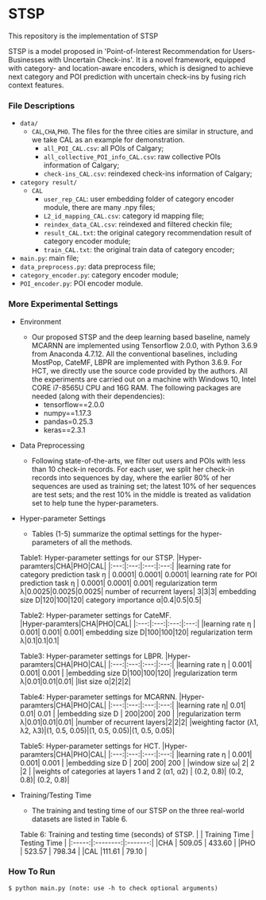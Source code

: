 # STSP

This repository is the implementation of STSP 

STSP is a model proposed in 'Point-of-Interest Recommendation for Users-Businesses with Uncertain Check-ins'. It is a novel framework, equipped with category- and location-aware encoders, which is designed to achieve next category and POI prediction with uncertain check-ins by fusing rich context features.


### File Descriptions

- `data/`
  - `CAL`,`CHA`,`PHO`. The files for the three cities are similar in structure, and we take CAL as an example for demonstration.
    - `all_POI_CAL.csv`: all POIs of Calgary;
    - `all_collective_POI_info_CAL.csv`: raw collective POIs information of Calgary;
    - `check-ins_CAL.csv`: reindexed check-ins information of Calgary;
- `category result/`
  - `CAL`
    - `user_rep_CAL`: user embedding folder of category encoder module, there are many .npy files;
    - `L2_id_mapping_CAL.csv`: category id mapping file;
    - `reindex_data_CAL.csv`: reindexed and filtered checkin file;
    - `result_CAL.txt`: the original category recommendation result of category encoder module;
    - `train_CAL.txt`: the original train data of category encoder;
- `main.py`: main file;
- `data_preprocess.py`: data preprocess file;
- `category_encoder.py`: category encoder module;
- `POI_encoder.py`: POI encoder module.


### More Experimental Settings
- Environment
  - Our proposed STSP and the deep learning based baseline, namely MCARNN are implemented using Tensorflow 2.0.0, with Python 3.6.9 from Anaconda 4.7.12. All the conventional baselines, including MostPop, CateMF, LBPR are implemented with Python 3.6.9. For HCT, we directly use the source code provided by the authors. All the experiments are carried out on a machine with Windows 10, Intel CORE i7-8565U CPU and 16G RAM. The following packages are needed (along with their dependencies):
    - tensorflow==2.0.0
    - numpy==1.17.3
    - pandas=0.25.3
    - keras==2.3.1
- Data Preprocessing
  - Following state-of-the-arts,  we filter out users and POIs with less than 10 check-in records. For each user, we split her check-in records into sequences by day, where the earlier 80\% of her sequences are used as training set; the latest 10\% of her sequences are test sets; and the rest 10\% in the middle is treated as validation set to help tune the hyper-parameters.
- Hyper-parameter Settings
  - Tables (1-5) summarize the optimal settings for the hyper-parameters of all the methods.
  
  Table1: Hyper-parameter settings for our STSP.
    |Hyper-paramters|CHA|PHO|CAL|
    |:---:|:---:|:---:|:---:|
    |learning rate for category prediction task η | 0.0001| 0.0001| 0.0001|
    learning rate for POI prediction task η | 0.0001| 0.0001| 0.001|
    regularization term λ|0.0025|0.0025|0.0025|
    number of recurrent layers| 3|3|3|
    embedding size D|120|100|120|
    category importance α|0.4|0.5|0.5|
    
  Table2: Hyper-parameter settings for CateMF.    
    |Hyper-paramters|CHA|PHO|CAL|
    |:---:|:---:|:---:|:---:|
    |learning rate η | 0.001| 0.001| 0.001|
    embedding size D|100|100|120|
    regularization term λ|0.1|0.1|0.1|
  
  Table3: Hyper-parameter settings for LBPR.
    |Hyper-paramters|CHA|PHO|CAL|
    |:---:|:---:|:---:|:---:|
    |learning rate η | 0.001| 0.001| 0.001 |
    |embedding size D|100|100|120|
    |regularization term λ|0.01|0.01|0.01|
    |list size α|2|2|2|
 
  Table4: Hyper-parameter settings for MCARNN.
    |Hyper-paramters|CHA|PHO|CAL|
    |:---:|:---:|:---:|:---:|
    |learning rate η| 0.01| 0.01| 0.01 |
    |embedding size D | 200|200| 200 |
    |regularization term λ|0.01|0.01|0.01|
    |number of recurrent layers|2|2|2|
    |weighting factor (λ1, λ2, λ3)|(1, 0.5, 0.05)|(1, 0.5, 0.05)|(1, 0.5, 0.05)|
      
  Table5: Hyper-parameter settings for HCT.
    |Hyper-paramters|CHA|PHO|CAL|
    |:---:|:---:|:---:|:---:|
    |learning rate η | 0.001| 0.001| 0.001 |
    |embedding size  D | 200| 200| 200 |
    |window size ω| 2| 2 |2 |
    |weights of categories at layers 1 and 2 (α1, α2) | (0.2, 0.8)| (0.2, 0.8)| (0.2, 0.8)|
    
  
- Training/Testing Time
  - The training and testing time of our STSP on the three real-world datasets are listed in Table 6.
  
  Table 6: Training and testing time (seconds) of STSP.
    |       | Training Time | Testing Time |
    |:-----:|:--------:|:-------:|
    |CHA    | 509.05   | 433.60  |
    |PHO    | 523.57   | 798.34  |
    |CAL    |111.61    | 79.10   |




### How To Run
```
$ python main.py (note: use -h to check optional arguments)
```
